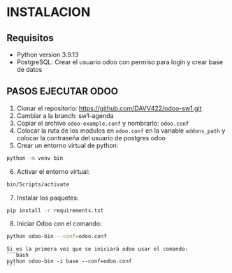 # INSTALACION
## Requisitos
- Python version 3.9.13
- PostgreSQL: Crear el usuario odoo con permiso para login y crear base de datos
## PASOS EJECUTAR ODOO
1. Clonar el repositorio: https://github.com/DAVV422/odoo-sw1.git
2. Cambiar a la branch: sw1-agenda
3. Copiar el archivo `odoo-example.conf` y nombrarlo: `odoo.conf`
4. Colocar la ruta de los modulos en `odoo.conf` en la variable `addons_path` y colocar la contraseña del usuario de postgres odoo
5. Crear un entorno virtual de python: 
```bash
python -m venv bin
```
6. Activar el entorno virtual: 
```bash
bin/Scripts/activate
```
7. Instalar los paquetes: 
```bash
pip install -r requirements.txt
```
8. Iniciar Odoo con el comando: 
```bash
python odoo-bin --conf=odoo.conf
```
    Si es la primera vez que se iniciará odoo usar el comando: 
    ```bash
    python odoo-bin -i base --conf=odoo.conf
    ```